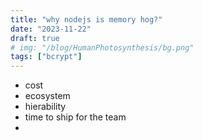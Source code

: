 ```yaml
---
title: "why nodejs is memory hog?"
date: "2023-11-22"
draft: true
# img: "/blog/HumanPhotosynthesis/bg.png"
tags: ["bcrypt"]
---
```


- cost
- ecosystem
- hierability
- time to ship for the team
- 